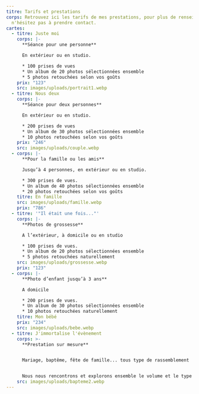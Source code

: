 ```yaml
---
titre: Tarifs et prestations
corps: Retrouvez ici les tarifs de mes prestations, pour plus de renseignements,
  n'hésitez pas à prendre contact.
cartes:
  - titre: Juste moi
    corps: |-
      **Séance pour une personne**

      En extérieur ou en studio.

      * 100 prises de vues
      * Un album de 20 photos sélectionnées ensemble
      * 5 photos retouchées selon vos goûts
    prix: "123"
    src: images/uploads/portrait1.webp
  - titre: Nous deux
    corps: |-
      **Séance pour deux personnes**

      En extérieur ou en studio.

      * 200 prises de vues
      * Un album de 30 photos sélectionnées ensemble
      * 10 photos retouchées selon vos goûts
    prix: "246"
    src: images/uploads/couple.webp
  - corps: |-
      **Pour la famille ou les amis**

      Jusqu’à 4 personnes, en extérieur ou en studio.

      * 300 prises de vues. 
      * Un album de 40 photos sélectionnées ensemble
      * 20 photos retouchées selon vos goûts
    titre: En famille
    src: images/uploads/famille.webp
    prix: "786"
  - titre: '"Il était une fois..."'
    corps: |-
      **Photos de grossesse**

      A l’extérieur, à domicile ou en studio

      * 100 prises de vues.
      * Un album de 20 photos sélectionnées ensemble
      * 5 photos retouchées naturellement
    src: images/uploads/grossesse.webp
    prix: "123"
  - corps: |-
      **Photo d’enfant jusqu’à 3 ans**

      A domicile

      * 200 prises de vues.
      * Un album de 30 photos sélectionnées ensemble
      * 10 photos retouchées naturellement
    titre: Mon bébé
    prix: "234"
    src: images/uploads/bebe.webp
  - titre: J'immortalise l'évènement
    corps: >-
      **Prestation sur mesure**


      Mariage, baptême, fête de famille... tous type de rassemblement


      Nous nous rencontrons et explorons ensemble le volume et le type de prises de vue que souhaitez et j'établis ensuite le devis qui vous correspond
    src: images/uploads/bapteme2.webp
---
```

